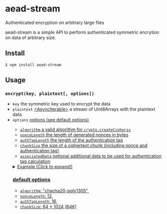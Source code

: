 # aead-stream

Authenticated encryption on arbitrary large files

aead-stream is a simple API to perform authenticated symmetric encrytion on data of arbitrary size.

## Install

```
$ npm install aead-stream
```

## Usage

### `encrypt(key, plaintext[, options])`

- `key` [<Uint8Array>](https://developer.mozilla.org/en-US/docs/Web/JavaScript/Reference/Global_Objects/Uint8Array) the symmetric key used to encrypt the data
- `plaintext` [<AsyncIterable<Uint8Array>>](https://tc39.es/ecma262/#sec-asynciterable-interface) a stream of Uint8Arrays with the plaintext data
- `options` [<Object>](https://developer.mozilla.org/en-US/docs/Web/JavaScript/Reference/Global_Objects/Object) options (see [default options](#default-options))
  - `algorithm` [<string>](https://developer.mozilla.org/en-US/docs/Web/JavaScript/Data_structures#String_type) a valid algorithm for [`crypto.createCipheriv`](https://nodejs.org/docs/latest-v13.x/api/crypto.html#crypto_crypto_createcipheriv_algorithm_key_iv_options)
  - `nonceLength` [<number>](https://developer.mozilla.org/en-US/docs/Web/JavaScript/Data_structures#Number_type) the length of generated nonces in bytes
  - `authTagLength` [<number>](https://developer.mozilla.org/en-US/docs/Web/JavaScript/Data_structures#Number_type) the length of the authentication tag
  - `chunkSize` [<number>](https://developer.mozilla.org/en-US/docs/Web/JavaScript/Data_structures#Number_type) the size of a ciphertext chunk (including nonce and authentication tag)
  - `associatedData` [<Uint8Array>](https://developer.mozilla.org/en-US/docs/Web/JavaScript/Reference/Global_Objects/Uint8Array) optional additional data to be used for authentication tag calculation

<details>
<summary>Example (Click to expand!)</summary>

```javascript
const { encrypt } = require("aead-stream");
const { createReadStream } = require("fs");

/**
 * @param {Uint8Array} key 256 bit key material
 * @param {string} filepath a file path
 */
async function encyptFile(key, filepath) {
  const readStream = createReadStream(filepath);

  for await (const encryptedChunk of encrypt(key, readStream)) {
    // store encryptedChunk - it is a Uint8Array with at most 64K size
  }
}
```

</details>

### default options

- `algorithm`: "chacha20-poly1305",
- `nonceLength`: 12,
- `authTagLength`: 16,
- `chunkSize`: 64 \* 1024 _(64K)_

